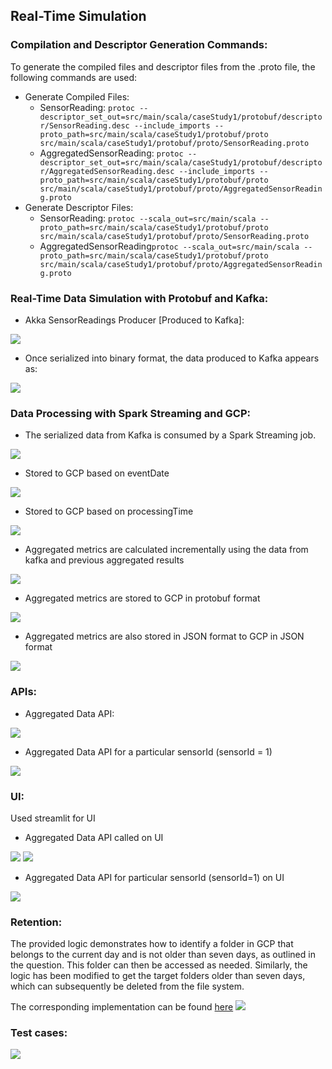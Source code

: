 ## Real-Time Simulation

### Compilation and Descriptor Generation Commands:

To generate the compiled files and descriptor files from the .proto file, the following commands are used:
- Generate Compiled Files:
    - SensorReading: ```protoc --descriptor_set_out=src/main/scala/caseStudy1/protobuf/descriptor/SensorReading.desc --include_imports --proto_path=src/main/scala/caseStudy1/protobuf/proto src/main/scala/caseStudy1/protobuf/proto/SensorReading.proto```
    - AggregatedSensorReading: ```protoc --descriptor_set_out=src/main/scala/caseStudy1/protobuf/descriptor/AggregatedSensorReading.desc --include_imports --proto_path=src/main/scala/caseStudy1/protobuf/proto src/main/scala/caseStudy1/protobuf/proto/AggregatedSensorReading.proto```
- Generate Descriptor Files:
  - SensorReading: ```protoc --scala_out=src/main/scala --proto_path=src/main/scala/caseStudy1/protobuf/proto src/main/scala/caseStudy1/protobuf/proto/SensorReading.proto```
  - AggregatedSensorReading```protoc --scala_out=src/main/scala --proto_path=src/main/scala/caseStudy1/protobuf/proto src/main/scala/caseStudy1/protobuf/proto/AggregatedSensorReading.proto```

### Real-Time Data Simulation with Protobuf and Kafka:
- Akka SensorReadings Producer [Produced to Kafka]:

![](images/sensorAkkaProducer.png)

- Once serialized into binary format, the data produced to Kafka appears as:

![](images/sensorKafkaConsole.png)

### Data Processing with Spark Streaming and GCP:
- The serialized data from Kafka is consumed by a Spark Streaming job.

![](images/sparkSensorReadings.png)

- Stored to GCP based on eventDate

![](images/eventTimeBasedRawDataGCP.png)

- Stored to GCP based on processingTime

![](images/processingTimeBasedRawDataGCP.png)

- Aggregated metrics are calculated incrementally using the data from kafka and previous aggregated results

![](images/aggregatedMetrics.png)

- Aggregated metrics are stored to GCP in protobuf format

![](images/aggregatedMetricsGCP.png)

- Aggregated metrics are also stored in JSON format to GCP in JSON format

![](images/aggregatedJSONGCP.png)

### APIs:

- Aggregated Data API:

![](images/aggDataAPI.png)

- Aggregated Data API for a particular sensorId (sensorId = 1)

![](images/sensorIdAPI.png)

### UI:
Used streamlit for UI

- Aggregated Data API called on UI

![](images/AggUI_1.png)
![](images/AggUI_2.png)

- Aggregated Data API for particular sensorId (sensorId=1) on UI

![](images/aggSensorIDUI.png)

### Retention:

The provided logic demonstrates how to identify a folder in GCP that belongs to the current day and is not older than seven days, as outlined in the question. This folder can then be accessed as needed.
Similarly, the logic has been modified to get the target folders older than seven days, which can subsequently be deleted from the file system.

The corresponding implementation can be found [here](retention/RetentionPolicy.scala)
![](images/RetentionPolicy.png)

### Test cases:
![](images/sampleTest.png)


